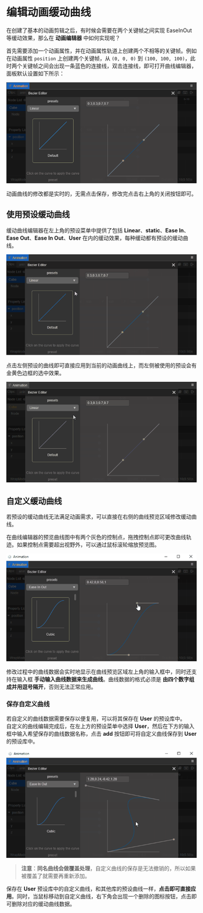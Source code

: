 # 编辑动画缓动曲线

在创建了基本的动画剪辑之后，有时候会需要在两个关键帧之间实现 EaseInOut 等缓动效果，那么在 **动画编辑器** 中如何实现呢？

首先需要添加一个动画属性，并在动画属性轨道上创建两个不相等的关键帧。例如在动画属性 `position` 上创建两个关键帧，从 `(0, 0, 0)` 到 `(100, 100, 100)`，此时两个关键帧之间会出现一条蓝色的连接线，双击连接线，即可打开曲线编辑器，面板默认设置如下所示：

![time curve](animation-curve/main.png)

动画曲线的修改都是实时的，无需点击保存，修改完点击右上角的关闭按钮即可。

## 使用预设缓动曲线

缓动曲线编辑器在左上角的预设菜单中提供了包括 **Linear**、**static**、**Ease In**、**Ease Out**、**Ease In Out**、**User** 在内的缓动效果，每种缓动都有预设的缓动曲线。

![preset](animation-curve/preset.gif)

点击左侧预设的曲线即可直接应用到当前的动画曲线上，而左侧被使用的预设会有金黄色边框的选中效果。

![select preset](animation-curve/select-preset.gif)

## 自定义缓动曲线

若预设的缓动曲线无法满足动画需求，可以直接在右侧的曲线预览区域修改缓动曲线。

在曲线编辑器的预览曲线图中有两个灰色的控制点，拖拽控制点即可更改曲线轨迹。如果控制点需要超出视野外，可以通过鼠标滚轮缩放预览图。

![change preset](animation-curve/change-preset.gif)

修改过程中的曲线数据会实时地显示在曲线预览区域左上角的输入框中，同时还支持在输入框 **手动输入曲线数据来生成曲线**。曲线数据的格式必须是 **由四个数字组成并用逗号隔开**，否则无法正常应用。

### 保存自定义曲线

若自定义的曲线数据需要保存以便复用，可以将其保存在 **User** 的预设库中。<br>
自定义的曲线编辑完成后，在左上方的预设菜单中选择 **User**，然后在下方的输入框中输入希望保存的曲线数据名称，点击 **add** 按钮即可将自定义曲线保存到 **User** 的预设库中。

![save-curve](animation-curve/save-curve.gif)

> **注意**：**同名曲线会做覆盖处理**，自定义曲线的保存是无法撤销的，所以如果被覆盖了就需要再重新添加。

保存在 **User** 预设库中的自定义曲线，和其他库的预设曲线一样，**点击即可直接应用**。同时，当鼠标移动到自定义曲线，右下角会出现一个删除的图标按钮，点击即可删除对应的缓动曲线数据。
